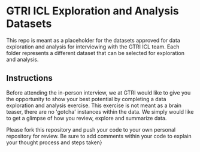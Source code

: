 # GTRI ICL Exploration and Analysis Datasets
This repo is meant as a placeholder for the datasets approved for data exploration and analysis for interviewing with the GTRI ICL team. Each folder represents a different dataset that can be selected for exploration and analysis. 

## Instructions
Before attending the in-person interview, we at GTRI would like to give you the opportunity to show your best potential by completing a data exploration and analysis exercise. This exercise is not meant as a brain teaser, there are no 'gotcha' instances within the data. We simply would like to get a glimpse of how you review, explore and summarize data. 

Please fork this repository and push your code to your own personal repository for review. Be sure to add comments within your code to explain your thought process and steps taken}
